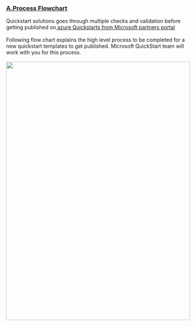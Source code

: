 <h3><u><b>A.Process Flowchart</b></u></h3> 
Quickstart solutions goes through multiple checks and validation before getting published on<a href="https://partnerquickstarts.azurewebsites.net/#/welcome"> azure Quickstarts from Microsoft partners portal</a>  <br/><br/>
Following flow chart explains the high level process to be completed for a new quickstart templates to get published.  
Microsoft QuickStart team will work with you for this process.
<br/><br/>
<img src="Images/Images/1.png" height="700" width="500">
 
